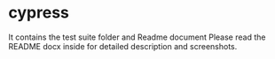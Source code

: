 # cypress
It contains the test suite folder and Readme document
Please read the README docx inside for detailed description and screenshots.
